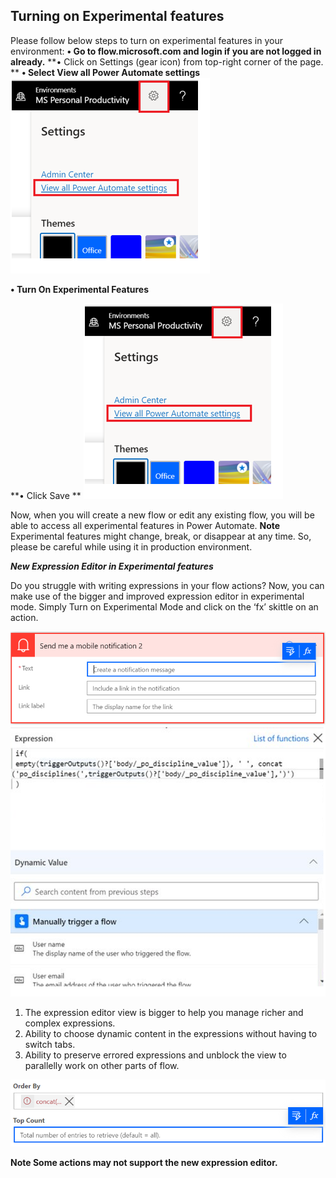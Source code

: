 ## Turning on Experimental features

Please follow below steps to turn on experimental features in your environment:
**•	Go to flow.microsoft.com and login if you are not logged in already.**
**•	Click on Settings (gear icon) from top-right corner of the page. **
**•	Select View all Power Automate settings**
![Power Automate Settings](media/doc4.png)

**•	Turn On Experimental Features**

**•	Click Save **
![Turn on experimental features](media/doc4.png)

Now, when you will create a new flow or edit any existing flow, you will be able to access all experimental features in Power Automate.
**Note**
Experimental features might change, break, or disappear at any time. So, please be careful while using it in production environment.

***New Expression Editor in Experimental features***

Do you struggle with writing expressions in your flow actions? Now, you can make use of the bigger and improved expression editor in experimental mode. Simply Turn on Experimental Mode and click on the ‘fx’ skittle on an action.

![Skittles on an action editor](media/doc1.png)
![Expression editor](media/doc2.png)

1.	The expression editor view is bigger to help you manage richer and complex expressions.
2.	Ability to choose dynamic content in the expressions without having to switch tabs.
3.	Ability to preserve errored expressions and unblock the view to parallelly work on other parts of flow.

![Errored editor](media/doc3.png)
 
**Note
 Some actions may not support the new expression editor.**


